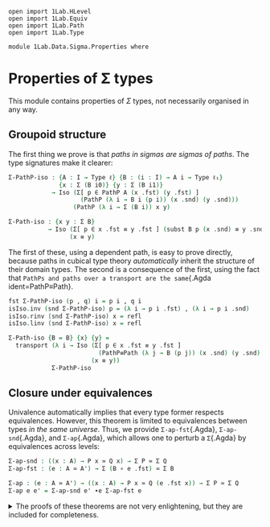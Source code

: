 ```
open import 1Lab.HLevel
open import 1Lab.Equiv
open import 1Lab.Path
open import 1Lab.Type

module 1Lab.Data.Sigma.Properties where
```

<!--
```
private variable
  ℓ ℓ₁ : Level
  A A' : Type ℓ
  B P Q : A → Type ℓ
```
-->

# Properties of Σ types

This module contains properties of $\Sigma$ types, not necessarily
organised in any way.

## Groupoid structure

The first thing we prove is that _paths in sigmas are sigmas of paths_.
The type signatures make it clearer:

```agda
Σ-PathP-iso : {A : I → Type ℓ} {B : (i : I) → A i → Type ℓ₁}
              {x : Σ (B i0)} {y : Σ (B i1)}
            → Iso (Σ[ p ∈ PathP A (x .fst) (y .fst) ]
                    (PathP (λ i → B i (p i)) (x .snd) (y .snd)))
                  (PathP (λ i → Σ (B i)) x y)

Σ-Path-iso : {x y : Σ B}
           → Iso (Σ[ p ∈ x .fst ≡ y .fst ] (subst B p (x .snd) ≡ y .snd))
                 (x ≡ y)
```

The first of these, using a dependent path, is easy to prove directly,
because paths in cubical type theory _automatically_ inherit the
structure of their domain types. The second is a consequence of the
first, using the fact  that `PathPs and paths over a transport are the
same`{.Agda ident=PathP≡Path}.

```agda
fst Σ-PathP-iso (p , q) i = p i , q i
isIso.inv (snd Σ-PathP-iso) p = (λ i → p i .fst) , (λ i → p i .snd)
isIso.rinv (snd Σ-PathP-iso) x = refl
isIso.linv (snd Σ-PathP-iso) x = refl

Σ-Path-iso {B = B} {x} {y} =
  transport (λ i → Iso (Σ[ p ∈ x .fst ≡ y .fst ]
                         (PathP≡Path (λ j → B (p j)) (x .snd) (y .snd) i))
                       (x ≡ y))
            Σ-PathP-iso
```

## Closure under equivalences

Univalence automatically implies that every type former respects
equivalences. However, this theorem is limited to equivalences between
types _in the same universe_. Thus, we provide `Σ-ap-fst`{.Agda},
`Σ-ap-snd`{.Agda}, and `Σ-ap`{.Agda}, which allows one to perturb a
`Σ`{.Agda} by equivalences across levels:

```agda
Σ-ap-snd : ((x : A) → P x ≃ Q x) → Σ P ≃ Σ Q
Σ-ap-fst : (e : A ≃ A') → Σ (B ∘ e .fst) ≃ Σ B

Σ-ap : (e : A ≃ A') → ((x : A) → P x ≃ Q (e .fst x)) → Σ P ≃ Σ Q
Σ-ap e e' = Σ-ap-snd e' ∙e Σ-ap-fst e
```

<details>
<summary> The proofs of these theorems are not very enlightening, but
they are included for completeness. </summary>
```
Σ-ap-snd {A = A} {P = P} {Q = Q} pointwise = Iso→Equiv morp where
  pwise : (x : A) → Iso (P x) (Q x)
  pwise x = _ , isEquiv→isIso (pointwise x .snd)

  morp : Iso (Σ P) (Σ Q)
  fst morp (i , x) = i , pointwise i .fst x
  isIso.inv (snd morp) (i , x) = i , pwise i .snd .isIso.inv x
  isIso.rinv (snd morp) (i , x) = ap₂ _,_ refl (pwise i .snd .isIso.rinv _)
  isIso.linv (snd morp) (i , x) = ap₂ _,_ refl (pwise i .snd .isIso.linv _)

Σ-ap-fst {A = A} {A' = A'} {B = B} e = intro , isEqIntro
 where
  intro : Σ (B ∘ e .fst) → Σ B
  intro (a , b) = e .fst a , b

  isEqIntro : isEquiv intro
  isEqIntro .isEqv x = contr ctr isCtr where
    PB : ∀ {x y} → x ≡ y → B x → B y → Type _
    PB p = PathP (λ i → B (p i))

    open Σ x renaming (fst to a'; snd to b)
    open Σ (e .snd .isEqv a' .isContr.centre) renaming (fst to ctrA; snd to α)

    ctrB : B (e .fst ctrA)
    ctrB = subst B (sym α) b

    ctrP : PB α ctrB b
    ctrP i = transport-filler (λ i → B (sym α i)) b (~ i)

    ctr : fibre intro x
    ctr = (ctrA , ctrB) , Σ-PathP α ctrP

    isCtr : ∀ y → ctr ≡ y
    isCtr ((r , s) , p) = λ i → (a≡r i , b!≡s i) , Σ-PathP (α≡ρ i) (coh i) where
      open Σ (Σ-PathP-iso .snd .isIso.inv p) renaming (fst to ρ; snd to σ)
      open Σ (Σ-PathP-iso .snd .isIso.inv (e .snd .isEqv a' .isContr.paths (r , ρ))) renaming (fst to a≡r; snd to α≡ρ)

      b!≡s : PB (ap (e .fst) a≡r) ctrB s
      b!≡s i = comp (λ k → B (α≡ρ i (~ k))) (λ k → (λ
        { (i = i0) → ctrP (~ k)
        ; (i = i1) → σ (~ k)
        })) b

      coh : PathP (λ i → PB (α≡ρ i) (b!≡s i) b) ctrP σ
      coh i j = fill (λ k → B (α≡ρ i (~ k))) (λ k → (λ
        { (i = i0) → ctrP (~ k)
        ; (i = i1) → σ (~ k)
        })) (inS b) (~ j)
```
</details>


## Paths in subtypes

When `P` is a family of propositions, it is sound to regard `Σ[ x ∈ A ]
(P x)` as a _subtype_ of `A`. This is because equality in the subtype is
characterised uniquely by equality of the first projections:

```agda
Σ≡Prop : {B : A → Type ℓ}
       → (∀ x → isProp (B x))
       → {x y : Σ B}
       → (x .fst ≡ y .fst) → x ≡ y
Σ≡Prop bp {x} {y} p i = p i , isProp→PathP (λ i → bp (p i)) (x .snd) (y .snd) i
```

The proof that this is an equivalence uses a cubical argument, but the
gist of it is that since `B` is a family of propositions, it really
doesn't matter where we get our equality of `B`-s from - whether it was
from the input, or from `Σ≡Path`{.Agda}.

```agda
isEquiv-Σ≡Prop
  : {B : A → Type ℓ}
  → (bp : ∀ x → isProp (B x))
  → {x y : Σ B}
  → isEquiv (Σ≡Prop bp {x} {y})
isEquiv-Σ≡Prop bp {x} {y} = isIso→isEquiv is-iso where
  is-iso : isIso _
  is-iso .isIso.inv = ap fst
  is-iso .isIso.linv p = refl
```

The `inverse`{.Agda ident=isIso.inv} is the `action on paths`{.Agda
ident=ap} of the `first projection`{.Agda ident=fst}, which lets us
conclude `x .fst ≡ y .fst` from `x ≡ y`. This is a left inverse to
`Σ≡Prop`{.Agda} on the nose. For the other direction, we have the
aforementioned cubical argument:

```agda
  is-iso .isIso.rinv p i j =
    p j .fst , isProp→PathP (λ k → isHLevelPath 1 (bp (p k .fst))
                                      {x = Σ≡Prop bp {x} {y} (ap fst p) k .snd}
                                      {y = p k .snd})
                            refl refl j i
```

Since `Σ≡Prop`{.Agda} is an equivalence, this implies that its inverse,
`ap fst`{.Agda}, is also an equivalence; This is precisely what it means
for `fst`{.Agda} to be an [embedding].

[embedding]: agda://1Lab.Equiv.Embedding

There is also a convenient packaging of the previous two definitions
into an equivalence:

```agda
Σ≡Prop≃ : {B : A → Type ℓ}
        → (∀ x → isProp (B x))
        → {x y : Σ B}
        → (x .fst ≡ y .fst) ≃ (x ≡ y)
Σ≡Prop≃ bp = Σ≡Prop bp , isEquiv-Σ≡Prop bp
```

## Dependent sums of contractibles

If `B` is a family of contractible types, then `Σ B ≃ A`:

```agda
Σ-contract : {B : A → Type ℓ} → (∀ x → isContr (B x)) → Σ B ≃ A
Σ-contract bcontr = Iso→Equiv the-iso where
  the-iso : Iso _ _
  the-iso .fst (a , b) = a
  the-iso .snd .isIso.inv x = x , bcontr _ .centre
  the-iso .snd .isIso.rinv x = refl
  the-iso .snd .isIso.linv (a , b) i = a , bcontr a .paths b i
```

```agda
Σ-map₂ : ({x : A} → P x → Q x) → Σ P → Σ Q
Σ-map₂ f (x , y) = (x , f y)
```
